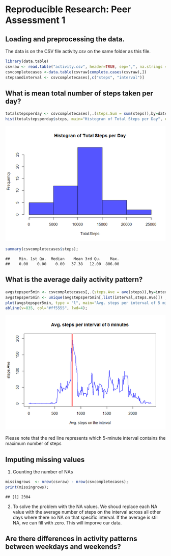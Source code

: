 # Reproducible Research: Peer Assessment 1
 

## Loading and preprocessing the data.
The data is on the CSV file activity.csv on the same folder as this file.

```r
library(data.table)
csvraw <- read.table("activity.csv", header=TRUE, sep=",", na.strings = "NA")
csvcompletecases <-data.table(csvraw[complete.cases(csvraw),])
stepsandinterval <- csvcompletecases[,c("steps", "interval")]
```
 

## What is mean total number of steps taken per day?

```r
totalstepsperday <- csvcompletecases[,.(steps.Sum = sum(steps)),by=date];
hist(totalstepsperday$steps, main="Histogran of Total Steps per Day", col="#5555ff", xlab="Total Steps");
```

![](PA1_template_files/figure-html/unnamed-chunk-2-1.png) 

```r
summary(csvcompletecases$steps);
```

```
##    Min. 1st Qu.  Median    Mean 3rd Qu.    Max. 
##    0.00    0.00    0.00   37.38   12.00  806.00
```

## What is the average daily activity pattern?

```r
avgstepsper5min <- csvcompletecases[,.(steps.Ave = ave(steps)),by=interval];
avgstepsper5min <- unique(avgstepsper5min[,list(interval,steps.Ave)]) ;
plot(avgstepsper5min, type = "l", main="Avg. steps per interval of 5 minutes", lwd=2, col="#5555ff", xlab="Avg. steps on the interval");
abline(v=835, col="#ff5555", lwd=4);
```

![](PA1_template_files/figure-html/unnamed-chunk-3-1.png) 
  
Please note that the red line represents which 5-minute interval contains the maximum number of steps

## Imputing missing values
1. Counting the number of NAs

```r
missingrows  <- nrow(csvraw) - nrow(csvcompletecases);
print(missingrows);
```

```
## [1] 2304
```
2. To solve the problem with the NA values. We shoud replace each NA value with the average number of steps on the interval across all other days where there no NA on that specific interval. If the average is stil NA, we can fill with zero. This will imporve our data.


## Are there differences in activity patterns between weekdays and weekends?
